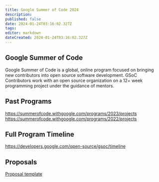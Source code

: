 ```yaml
---
title: Google Summer of Code 2024
description: 
published: false
date: 2024-01-24T03:16:02.327Z
tags: 
editor: markdown
dateCreated: 2024-01-24T03:16:02.327Z
---
```


## Google Summer of Code

Google Summer of Code is a global, online program focused on bringing new contributors into open source software development. GSoC Contributors work with an open source organization on a 12+ week programming project under the guidance of mentors.

## Past Programs

<https://summerofcode.withgoogle.com/programs/2023/projects>
<https://summerofcode.withgoogle.com/programs/2022/projects>

## Full Program Timeline

<https://developers.google.com/open-source/gsoc/timeline>

## Proposals

[Proposal template](https://wiki.deepin.org/zh/06_%E5%85%B3%E4%BA%8EDeepin/Deepin%E6%B4%BB%E5%8A%A8/GSoC2024/%E6%8F%90%E6%A1%88/index)